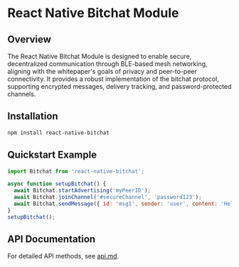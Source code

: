 # React Native Bitchat Module

## Overview

The React Native Bitchat Module is designed to enable secure, decentralized communication through BLE-based mesh networking, aligning with the whitepaper's goals of privacy and peer-to-peer connectivity. It provides a robust implementation of the bitchat protocol, supporting encrypted messages, delivery tracking, and password-protected channels.

## Installation

```bash
npm install react-native-bitchat
```

## Quickstart Example

```js
import Bitchat from 'react-native-bitchat';

async function setupBitchat() {
  await Bitchat.startAdvertising('myPeerID');
  await Bitchat.joinChannel('#secureChannel', 'password123');
  await Bitchat.sendMessage({ id: 'msg1', sender: 'user', content: 'Hello!' });
}
setupBitchat();
```

## API Documentation

For detailed API methods, see [api.md](api.md).